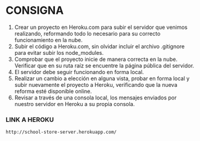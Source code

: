 # CONSIGNA
1. Crear un proyecto en Heroku.com para subir el servidor que venimos realizando, reformando todo lo necesario para su correcto funcionamiento en la nube.
2. Subir el código a Heroku.com, sin olvidar incluir el archivo .gitignore para evitar subir los node_modules. 
3. Comprobar que el proyecto inicie de manera correcta en la nube. Verificar que en su ruta raíz se encuentre la página pública del servidor.
4. El servidor debe seguir funcionando en forma local.
5. Realizar un cambio a elección en alguna vista, probar en forma local y subir nuevamente el proyecto a Heroku, verificando que la nueva reforma esté disponible online.
6. Revisar a través de una consola local, los mensajes enviados por nuestro servidor en Heroku a su propia consola.

### LINK A HEROKU
```http://school-store-server.herokuapp.com/```